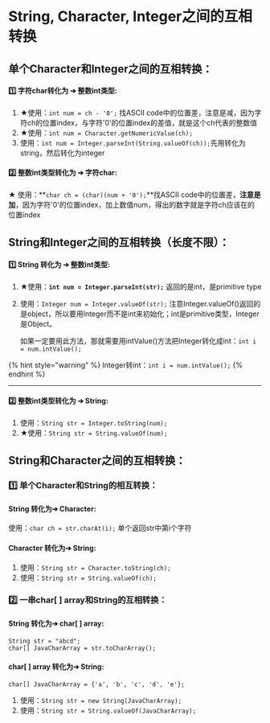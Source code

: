 # String, Character, Integer之间的互相转换

## 单个Character和Integer之间的互相转换：

#### **1️⃣  字符char转化为 ➔ 整数int类型:**

1. ★使用：`int num = ch - '0';` 找ASCII code中的位置差，注意是减，因为字符ch的位置index，与字符'0'的位置index的差值，就是这个ch代表的整数值
2. ★使用：`int num = Character.getNumericValue(ch);`
3. 使用：`int num = Integer.parseInt(String.valueOf(ch));`先用转化为string，然后转化为integer



#### **2️⃣  整数int类型转化为 ➔ 字符char:**

★ 使用：**`char ch = (char)(num + '0');`**找ASCII code中的位置差，**注意是加**，因为字符'0'的位置index，加上数值num，得出的数字就是字符ch应该在的位置index





## String和Integer之间的互相转换（长度不限）：

#### **1️⃣  String 转化为 ➔ 整数int类型:**

1. ★使用：**`int num = Integer.parseInt(str);`** 返回的是int，是primitive type
2.  使用：`Integer num = Integer.valueOf(str);` 注意Integer.valueOf()返回的是object，所以要用Integer而不是int来初始化；int是primitive类型，Integer是Object。&#x20;

    如果一定要用此方法，那就需要用intValue()方法把Integer转化成int：`int i = num.intValue();`

{% hint style="warning" %}
Integer转int：`int i = num.intValue();`
{% endhint %}

****

#### **2️⃣  整数int类型转化为 ➔ String:**

1. 使用：`String str = Integer.toString(num);`
2. ★使用：`String str = String.valueOf(num);`





## String和Character之间的互相转换：

### **1️⃣ 单个Character和String的相互转换：**

#### **String 转化为➔ Character:**

&#x20;      使用：`char ch = str.charAt(i);` 单个返回str中第i个字符

#### **Character 转化为➔ String:**

1. 使用：`String str = Character.toString(ch);`
2. 使用：`String str = String.valueOf(ch);`





### 2️⃣ 一串char\[ ] array和**String的互相转换：**

#### **String 转化为➔ **char\[ ] array**:**

`String str = "abcd";`\
`char[] JavaCharArray = str.toCharArray();`

####

#### char\[ ] array **转化为➔ String:**

`char[] JavaCharArray = {'a', 'b', 'c', 'd', 'e'}; `

1. 使用：`String str = new String(JavaCharArray);`
2. 使用：`String str = String.valueOf(JavaCharArray);`

